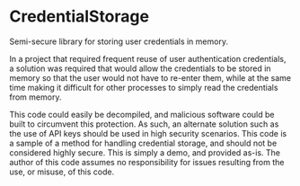 # CredentialStorage
Semi-secure library for storing user credentials in memory.

In a project that required frequent reuse of user authentication credentials, a solution was required that would allow 
the credentials to be stored in memory so that the user would not have to re-enter them, while at the same time making
it difficult for other processes to simply read the credentials from memory.

This code could easily be decompiled, and malicious software could be built to circumvent this protection. As such, an
alternate solution such as the use of API keys should be used in high security scenarios. This code is a sample of a
method for handling credential storage, and should not be considered highly secure. This is simply a demo, and provided
as-is. The author of this code assumes no responsibility for issues resulting from the use, or misuse, of this code.